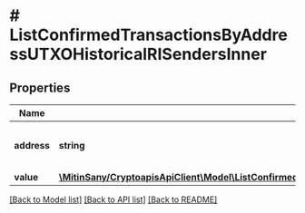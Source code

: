 # # ListConfirmedTransactionsByAddressUTXOHistoricalRISendersInner

## Properties

Name | Type | Description | Notes
------------ | ------------- | ------------- | -------------
**address** | **string** | String array representation of the sender address |
**value** | [**\MitinSany/CryptoapisApiClient\Model\ListConfirmedTransactionsByAddressUTXOHistoricalRISendersInnerValue**](ListConfirmedTransactionsByAddressUTXOHistoricalRISendersInnerValue.md) |  |

[[Back to Model list]](../../README.md#models) [[Back to API list]](../../README.md#endpoints) [[Back to README]](../../README.md)
